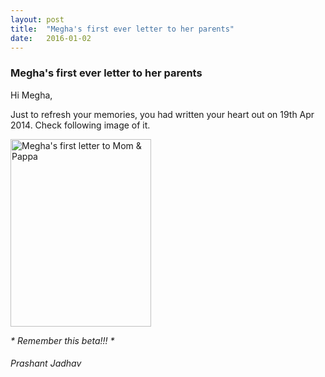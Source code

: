 ```yaml
---
layout: post
title:  "Megha's first ever letter to her parents"
date:   2016-01-02
---
```


### Megha's first ever letter to her parents

Hi Megha,

Just to refresh your memories, you had written your heart out on 19th Apr 2014. Check following image of it.

<a href="https://s3.amazonaws.com/mj-blog-uploads/wp-content/uploads/2016/09/first-ever-letter.jpg"><img src="{{ 'https://s3.amazonaws.com/mj-blog-uploads/wp-content/uploads/2016/09/first-ever-letter-225x300.jpg'  }}" alt="Megha's first letter to Mom &amp; Pappa" title="Megha's first letter to Mom &amp; Pappa" width="225" height="300"></a>

_* Remember this beta!!! *_

###### Prashant Jadhav